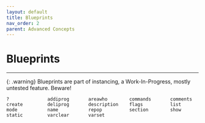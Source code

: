 ```yaml
---
layout: default
title: Blueprints
nav_order: 2
parent: Advanced Concepts
---
```


# Blueprints
---
{: .warning}
Blueprints are part of instancing, a Work-In-Progress, mostly untested feature. Beware!

```
?              addiprog       areawho        commands       comments       
create         deliprog       description    flags          list           
mode           name           repop          section        show           
static         varclear       varset         
```